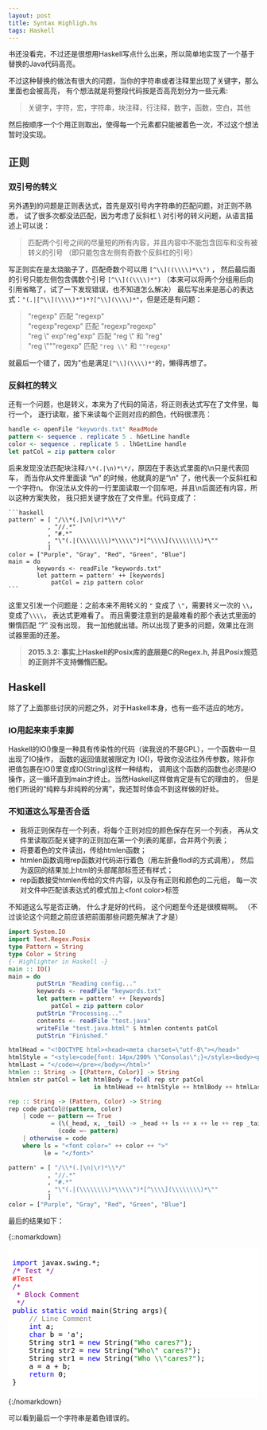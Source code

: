 ```yaml
---
layout: post
title: Syntax Highligh.hs
tags: Haskell
---
```

书还没看完，不过还是很想用Haskell写点什么出来，所以简单地实现了一个基于替换的Java代码高亮。

不过这种替换的做法有很大的问题，当你的字符串或者注释里出现了关键字，那么里面也会被高亮，
有个想法就是将整段代码按是否高亮划分为一些元素:

> 关键字，字符，宏，字符串，块注释，行注释，数字，函数，空白，其他

然后按顺序一个个用正则取出，使得每一个元素都只能被着色一次，不过这个想法暂时没实现。

## 正则

### 双引号的转义

另外遇到的问题是正则表达式，首先是双引号内字符串的匹配问题，对正则不熟悉，
试了很多次都没法匹配，因为考虑了反斜杠 \ 对引号的转义问题，从语言描述上可以说：

> 匹配两个引号之间的尽量短的所有内容，并且内容中不能包含回车和没有被转义的引号
> （即只能包含左侧有奇数个反斜杠的引号）

写正则实在是太烧脑子了，匹配奇数个可以用 `[^\\]((\\\\)*\\")` ，
然后最后面的引号只能左侧包含偶数个引号 `[^\\]((\\\\)*")`
（本来可以将两个分组用后向引用省略了，试了一下发现错误，也不知道怎么解决）
最后写出来是恶心的表达式：`"(.|[^\\](\\\\)*")*?[^\\](\\\\)*"`，但是还是有问题：


> "regexp"                    匹配 "regexp"  
> "regexp\"regexp"            匹配 "regexp\"regexp"  
> "reg \\" exp"reg"exp"       匹配 "reg \\" 和 "reg"  
> "reg \\"""regexp"           匹配 `"reg \\"` 和 `""regexp"`

就最后一个错了，因为"也是满足`[^\\](\\\\)*"`的，懒得再想了。


### 反斜杠的转义

还有一个问题，也是转义，本来为了代码的简洁，将正则表达式写在了文件里，每行一个，
逐行读取，接下来读每个正则对应的颜色，代码很漂亮：

```haskell
handle <- openFile "keywords.txt" ReadMode
pattern <- sequence . replicate 5 . hGetLine handle
color <- sequence . replicate 5 . lhGetLine handle
let patCol = zip pattern color
```

后来发现没法匹配块注释`/\*(.|\n)*\*/`，原因在于表达式里面的\n只是代表回车，
而当你从文件里面读 “\n” 的时候，他就真的是“\n” 了，他代表一个反斜杠和一个字符n。
你没法从文件的一行里面读取一个回车吧，并且\n后面还有内容，所以这种方案失败，
我只把关键字放在了文件里。代码变成了：

    ```haskell
    pattern' = [ "/\\*(.|\n|\r)*\\*/"
               , "//.*"
               , "#.*"
               , "\"(.|(\\\\\\\\)*\\\\\")*[^\\\\](\\\\\\\\)*\""
               ]
    color = ["Purple", "Gray", "Red", "Green", "Blue"]
    main = do
            keywords <- readFile "keywords.txt"
            let pattern = pattern' ++ [keywords]
                patCol = zip pattern color
    ```

这里又引发一个问题是：之前本来不用转义的 `"` 变成了 `\"`，需要转义一次的 `\\`，变成了`\\\\`，
表达式更难看了。 而且需要注意到的是最难看的那个表达式里面的懒惰匹配 “?” 没有出现，
我一加他就出错。所以出现了更多的问题，效果比在测试器里面的还差。

> **2015.3.2: 事实上Haskell的Posix库的底层是C的Regex.h,
> 并且Posix规范的正则并不支持懒惰匹配。**


## Haskell

除了了上面那些讨厌的问题之外，对于Haskell本身，也有一些不适应的地方。

### IO用起来束手束脚

Haskell的IO()像是一种具有传染性的代码（诶我说的不是GPL），一个函数中一旦出现了IO操作，
函数的返回值就被限定为 IO()，导致你没法往外传参数，除非你把值包裹在IO()里变成IO(String)这样一种结构，
调用这个函数的函数也必须是IO操作，这一循环直到main才终止。当然Haskell这样做肯定是有它的理由的，
但是他们所说的“纯粹与非纯粹的分离”，我还暂时体会不到这样做的好处。

### 不知道这么写是否合适

* 我将正则保存在一个列表，将每个正则对应的颜色保存在另一个列表，
  再从文件里读取匹配关键字的正则加在第一个列表的尾部，合并两个列表；
* 将要着色的文件读出，传给htmlen函数；
* htmlen函数调用rep函数对代码进行着色（用左折叠flodl的方式调用），
  然后为返回的结果加上html的头部尾部标签还有样式；
* rep函数接受htmlen传给的文件内容，以及存有正则和颜色的二元组，
  每一次对文件中匹配该表达式的模式加上&lt;font color&gt;标签

不知道这么写是否正确， 什么才是好的代码， 这个问题至今还是很模糊啊。
（不过谈论这个问题之前应该把前面那些问题先解决了才是）

```haskell
import System.IO
import Text.Regex.Posix
type Pattern = String
type Color = String
{- Highlighter in Haskell -}
main :: IO()
main = do
        putStrLn "Reading config..."
        keywords <- readFile "keywords.txt"
        let pattern = pattern' ++ [keywords]
            patCol = zip pattern color
        putStrLn "Processing..."
        contents <- readFile "test.java"
        writeFile "test.java.html" $ htmlen contents patCol
        putStrLn "Finished."

htmlHead = "<!DOCTYPE html><head><meta charset=\"utf-8\"></head>"
htmlStyle = "<style>code{font: 14px/200% \"Consolas\";}</style><body><pre><code>"
htmlLast = "</code></pre></body></html>"
htmlen :: String -> [(Pattern, Color)] -> String
htmlen str patCol = let htmlBody = foldl rep str patCol
                        in htmlHead ++ htmlStyle ++ htmlBody ++ htmlLast

rep :: String -> (Pattern, Color) -> String
rep code patCol@(pattern, color)
    | code =~ pattern == True
            = (\(_head, x, _tail) -> _head ++ ls ++ x ++ le ++ rep _tail patCol)
              (code =~ pattern)
    | otherwise = code
    where ls = "<font color=" ++ color ++ ">"
          le = "</font>"

pattern' = [ "/\\*(.|\n|\r)*\\*/"
           , "//.*"
           , "#.*"
           , "\"(.|(\\\\\\\\)*\\\\\")*[^\\\\](\\\\\\\\)*\""
           ]
color = ["Purple", "Gray", "Red", "Green", "Blue"]
```

最后的结果如下：

{::nomarkdown}
<div style="background: #ffffff; color: black; padding:8px">
<pre><font color=Blue>import</font> javax.swing.*;
<font color=Purple>/* Test */
<font color=Red>#Test</font>
/*
 * Block Comment
 */</font>
<font color=Blue>public</font> <font color=Blue>static</font> <font color=Blue>void</font> main(String args){
    <font color=Gray>// Line Comment</font>
    <font color=Blue>int</font> a;
    <font color=Blue>char</font> b = 'a';
    String str1 = <font color=Blue>new</font> String(<font color=Green>"Who cares?"</font>);
    String str2 = <font color=Blue>new</font> String(<font color=Green>"Who\" cares?"</font>);
    String str1 = <font color=Blue>new</font> String(<font color=Green>"Who \\"cares?"</font>);
    a = a + b;
    <font color=Blue>return</font> 0;
}</pre> </div>
{:/nomarkdown}

可以看到最后一个字符串是着色错误的。

